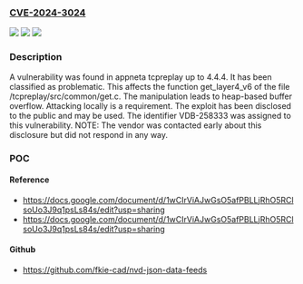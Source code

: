 ### [CVE-2024-3024](https://cve.mitre.org/cgi-bin/cvename.cgi?name=CVE-2024-3024)
![](https://img.shields.io/static/v1?label=Product&message=tcpreplay&color=blue)
![](https://img.shields.io/static/v1?label=Version&message=%3D%204.4.0%20&color=brighgreen)
![](https://img.shields.io/static/v1?label=Vulnerability&message=CWE-122%20Heap-based%20Buffer%20Overflow&color=brighgreen)

### Description

A vulnerability was found in appneta tcpreplay up to 4.4.4. It has been classified as problematic. This affects the function get_layer4_v6 of the file /tcpreplay/src/common/get.c. The manipulation leads to heap-based buffer overflow. Attacking locally is a requirement. The exploit has been disclosed to the public and may be used. The identifier VDB-258333 was assigned to this vulnerability. NOTE: The vendor was contacted early about this disclosure but did not respond in any way.

### POC

#### Reference
- https://docs.google.com/document/d/1wCIrViAJwGsO5afPBLLjRhO5RClsoUo3J9q1psLs84s/edit?usp=sharing
- https://docs.google.com/document/d/1wCIrViAJwGsO5afPBLLjRhO5RClsoUo3J9q1psLs84s/edit?usp=sharing

#### Github
- https://github.com/fkie-cad/nvd-json-data-feeds

